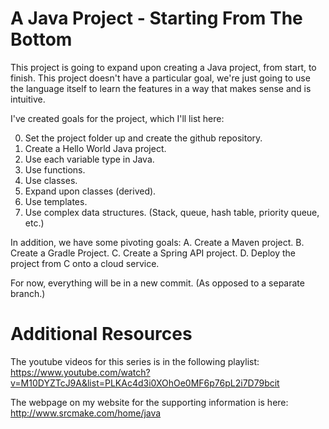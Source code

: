 # A Java Project - Starting From The Bottom

This project is going to expand upon creating a Java project, from start, to finish. This project doesn't have a particular goal, we're just going to use the language itself to learn the features in a way that makes sense and is intuitive. 

I've created goals for the project, which I'll list here:

0. Set the project folder up and create the github repository.
1. Create a Hello World Java project.
2. Use each variable type in Java.
3. Use functions.
4. Use classes.
5. Expand upon classes (derived).
6. Use templates.
7. Use complex data structures. (Stack, queue, hash table, priority queue, etc.)


In addition, we have some pivoting goals:
A. Create a Maven project.
B. Create a Gradle Project.
C. Create a Spring API project.
D. Deploy the project from C onto a cloud service.

For now, everything will be in a new commit. (As opposed to a separate branch.) 

# Additional Resources

The youtube videos for this series is in the following playlist: https://www.youtube.com/watch?v=M10DYZTcJ9A&list=PLKAc4d3i0XOhOe0MF6p76pL2i7D79bcit

The webpage on my website for the supporting information is here: http://www.srcmake.com/home/java
